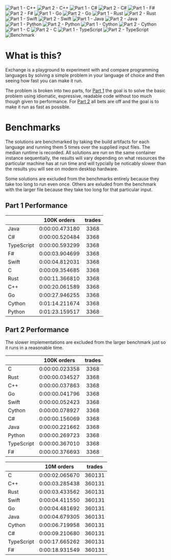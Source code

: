 ![Part 1 - C++](./workflows/Part%201%20-%20C++/badge.svg) ![Part 2 - C++](./workflows/Part%202%20-%20C++/badge.svg) ![Part 1 - C#](./workflows/Part%201%20-%20C%23/badge.svg) ![Part 2 - C#](./workflows/Part%202%20-%20C%23/badge.svg) ![Part 1 - F#](./workflows/Part%201%20-%20F%23/badge.svg) ![Part 2 - F#](./workflows/Part%202%20-%20F%23/badge.svg) ![Part 1 - Go](./workflows/Part%201%20-%20Go/badge.svg) ![Part 2 - Go](./workflows/Part%202%20-%20Go/badge.svg) ![Part 1 - Rust](./workflows/Part%201%20-%20Rust/badge.svg) ![Part 2 - Rust](./workflows/Part%202%20-%20Rust/badge.svg) ![Part 1 - Swift](./workflows/Part%201%20-%20Swift/badge.svg) ![Part 2 - Swift](./workflows/Part%202%20-%20Swift/badge.svg) ![Part 1 - Java](./workflows/Part%201%20-%20Java/badge.svg) ![Part 2 - Java](./workflows/Part%202%20-%20Java/badge.svg) ![Part 1 - Python](./workflows/Part%201%20-%20Python/badge.svg) ![Part 2 - Python](./workflows/Part%202%20-%20Python/badge.svg) ![Part 1 - Cython](./workflows/Part%201%20-%20Cython/badge.svg) ![Part 2 - Cython](./workflows/Part%202%20-%20Cython/badge.svg) ![Part 1 - C](./workflows/Part%201%20-%20C/badge.svg) ![Part 2 - C](./workflows/Part%202%20-%20C/badge.svg) ![Part 1 - TypeScript](./workflows/Part%201%20-%20TypeScript/badge.svg) ![Part 2 - TypeScript](./workflows/Part%202%20-%20TypeScript/badge.svg) ![Benchmark](./workflows/Benchmark/badge.svg) 

# What is this?

Exchange is a playground to experiment with and compare programming languages by solving a simple problem in your language of choice and then seeing how fast you can make it run.

The problem is broken into two parts, for [Part 1](./tree/master/Part%201) the goal is to solve the basic problem using idiomatic, expressive, readable code without too much though given to performance. For [Part 2](./tree/master/Part%202) all bets are off and the goal is to make it run as fast as possible.

# Benchmarks

The solutions are benchmarked by taking the build artifacts for each language and running them 5 times over the supplied input files. The median runtime is recorded. All solutions are run on the same container instance sequentially, the results will vary depending on what resources the particular machine has at run time and will typcially be noticably slower than the results you will see on modern desktop hardware.

Some solutions are excluded from the benchmarks entirely because they take too long to run even once. Others are exluded from the benchmark with the larger file because they take too long for that particular input.

## Part 1 Performance


||100K orders|trades|
-|:-:|:-:|
|Java|0:00:00.473180|3368|
|C#|0:00:00.520484|3368|
|TypeScript|0:00:00.593299|3368|
|F#|0:00:03.904699|3368|
|Swift|0:00:04.812031|3368|
|C|0:00:09.354685|3368|
|Rust|0:00:11.366810|3368|
|C++|0:00:20.061589|3368|
|Go|0:00:27.946255|3368|
|Cython|0:01:14.211674|3368|
|Python|0:01:23.159517|3368|


## Part 2 Performance

The slower implementations are excluded from the larger benchmark just so it runs in a reasonable time.

||100K orders|trades|
-|:-:|:-:|
|C|0:00:00.023358|3368|
|Rust|0:00:00.034527|3368|
|C++|0:00:00.037863|3368|
|Go|0:00:00.041796|3368|
|Swift|0:00:00.052423|3368|
|Cython|0:00:00.078927|3368|
|C#|0:00:00.156069|3368|
|Java|0:00:00.221662|3368|
|Python|0:00:00.269723|3368|
|TypeScript|0:00:00.367010|3368|
|F#|0:00:00.376693|3368|


||10M orders|trades|
-|:-:|:-:|
|C|0:00:02.065670|360131|
|C++|0:00:03.285438|360131|
|Rust|0:00:03.433562|360131|
|Swift|0:00:04.411550|360131|
|Go|0:00:04.481692|360131|
|Java|0:00:04.679305|360131|
|Cython|0:00:06.719958|360131|
|C#|0:00:09.210680|360131|
|TypeScript|0:00:17.665262|360131|
|F#|0:00:18.931549|360131|


